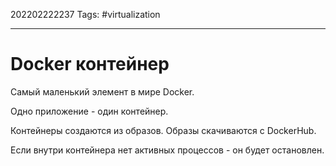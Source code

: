 202202222237
Tags: #virtualization 

--- 
# Docker контейнер
Самый маленький элемент в мире Docker.

Одно приложение - один контейнер.

Контейнеры создаются из образов. Образы скачиваются с DockerHub.

Если внутри контейнера нет активных процессов - он будет остановлен.